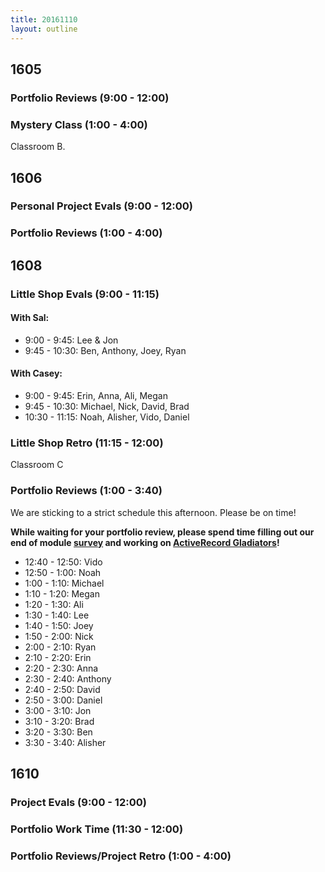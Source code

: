 ```yaml
---
title: 20161110
layout: outline
---
```


## 1605

### Portfolio Reviews (9:00 - 12:00)

### Mystery Class (1:00 - 4:00)

Classroom B.


## 1606

### Personal Project Evals (9:00 - 12:00)

###  Portfolio Reviews (1:00 - 4:00)


## 1608

### Little Shop Evals (9:00 - 11:15)

#### With Sal:
* 9:00 - 9:45: Lee & Jon
* 9:45 - 10:30: Ben, Anthony, Joey, Ryan

#### With Casey:
* 9:00 - 9:45: Erin, Anna, Ali, Megan
* 9:45 - 10:30: Michael, Nick, David, Brad
* 10:30 - 11:15: Noah, Alisher, Vido, Daniel

### Little Shop Retro (11:15 - 12:00)

Classroom C

### Portfolio Reviews (1:00 - 3:40)

We are sticking to a strict schedule this afternoon. Please be on time!

**While waiting for your portfolio review, please spend time filling out our end of module [survey](https://goo.gl/forms/6jOromQtpSxtBmZq1) and working on [ActiveRecord Gladiators](https://github.com/turingschool/lesson_plans/blob/master/ruby_03-professional_rails_applications/active_record_american_gladiators.md)!**

* 12:40 - 12:50: Vido
* 12:50 - 1:00: Noah
* 1:00 - 1:10: Michael
* 1:10 - 1:20: Megan
* 1:20 - 1:30: Ali
* 1:30 - 1:40: Lee
* 1:40 - 1:50: Joey
* 1:50 - 2:00: Nick
* 2:00 - 2:10: Ryan
* 2:10 - 2:20: Erin
* 2:20 - 2:30: Anna
* 2:30 - 2:40: Anthony
* 2:40 - 2:50: David
* 2:50 - 3:00: Daniel
* 3:00 - 3:10: Jon
* 3:10 - 3:20: Brad
* 3:20 - 3:30: Ben
* 3:30 - 3:40: Alisher

## 1610

### Project Evals (9:00 - 12:00)

### Portfolio Work Time (11:30 - 12:00)

### Portfolio Reviews/Project Retro (1:00 - 4:00)
